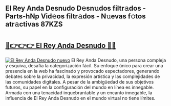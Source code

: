 ## El Rey Anda Desnudo D𝚎sn𝚞dos filtr𝚊dos - Parts-hNp Vid𝚎os filtr𝚊dos - N𝚞evas f𝚘tos atr𝚊ctivas 87KZS

# <h2><a href="http://mbapch.tromn.icu/?c=El+Rey+Anda+Desnudo">🔗👉👉👉 El Rey Anda Desnudo 🔗🔗</a></h2>

[![El Rey Anda Desnudo nuevo](https://i.imgur.com/pEAQMta.gif)](http://mbapch.tromn.icu/?c=El+Rey+Anda+Desnudo)
El Rey Anda Desnudo, una persona compleja y esquiva, desafía la categorización fácil. Su enfoque único para crear una presencia en la web ha fascinado y provocado espectadores, generando debates sobre la privacidad, la expresión artística y las complejidades de las comunidades digitales. A pesar de la ambigüedad de sus objetivos futuros, su papel en la configuración del mundo en línea es innegable. Armada con una tenacidad inquebrantable y un encanto innegable, la influencia de El Rey Anda Desnudo en el mundo virtual no tiene límites.
